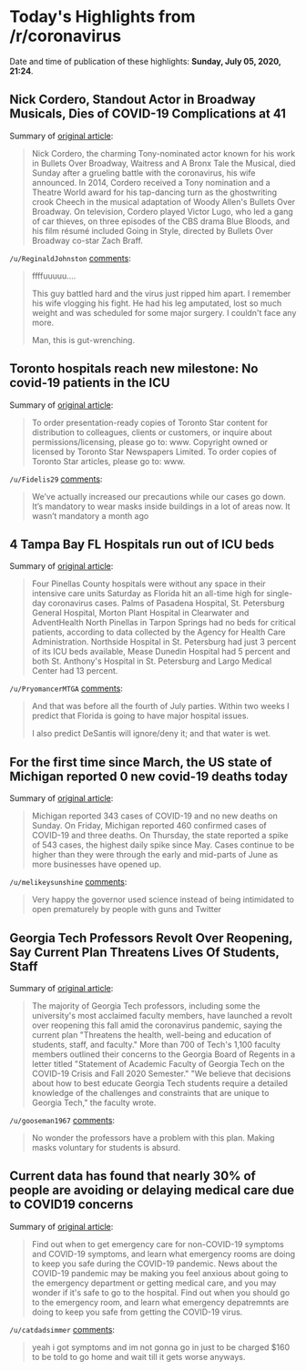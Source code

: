 # Today's Highlights from /r/coronavirus

Date and time of publication of these highlights: **Sunday, July 05, 2020, 21:24**.

## Nick Cordero, Standout Actor in Broadway Musicals, Dies of COVID-19 Complications at 41

Summary of [original article](https://www.hollywoodreporter.com/news/nick-cordero-dead-bullets-broadway-waitress-actor-was-41-1301841):

> Nick Cordero, the charming Tony-nominated actor known for his work in Bullets Over Broadway, Waitress and A Bronx Tale the Musical, died Sunday after a grueling battle with the coronavirus, his wife announced. In 2014, Cordero received a Tony nomination and a Theatre World award for his tap-dancing turn as the ghostwriting crook Cheech in the musical adaptation of Woody Allen's Bullets Over Broadway. On television, Cordero played Victor Lugo, who led a gang of car thieves, on three episodes of the CBS drama Blue Bloods, and his film résumé included Going in Style, directed by Bullets Over Broadway co-star Zach Braff.

`/u/ReginaldJohnston` [comments](https://www.reddit.com/r/Coronavirus/comments/hly79y/nick_cordero_standout_actor_in_broadway_musicals/):

> ffffuuuuu....
> 
> This guy battled hard and the virus just ripped him apart. I remember his wife vlogging his fight. He had his leg amputated, lost so much weight and was scheduled for some major surgery. I couldn't face any more.
> 
> Man, this is gut-wrenching.

## Toronto hospitals reach new milestone: No covid-19 patients in the ICU

Summary of [original article](https://www.thestar.com/news/gta/2020/07/04/toronto-hospitals-reach-new-milestone-no-covid-19-patients-in-the-icu.html):

> To order presentation-ready copies of Toronto Star content for distribution to colleagues, clients or customers, or inquire about permissions/licensing, please go to: www. Copyright owned or licensed by Toronto Star Newspapers Limited. To order copies of Toronto Star articles, please go to: www.

`/u/Fidelis29` [comments](https://www.reddit.com/r/Coronavirus/comments/hlr2qp/toronto_hospitals_reach_new_milestone_no_covid19/):

> We’ve actually increased our precautions while our cases go down. It’s mandatory to wear masks inside buildings in a lot of areas now. It wasn’t mandatory a month ago

## 4 Tampa Bay FL Hospitals run out of ICU beds

Summary of [original article](https://www.tampabay.com/news/health/2020/07/04/four-pinellas-hospitals-completely-out-of-icu-beds/?utm_medium=push&utm_source=pushly&utm_campaign=8848):

> Four Pinellas County hospitals were without any space in their intensive care units Saturday as Florida hit an all-time high for single-day coronavirus cases. Palms of Pasadena Hospital, St. Petersburg General Hospital, Morton Plant Hospital in Clearwater and AdventHealth North Pinellas in Tarpon Springs had no beds for critical patients, according to data collected by the Agency for Health Care Administration. Northside Hospital in St. Petersburg had just 3 percent of its ICU beds available, Mease Dunedin Hospital had 5 percent and both St. Anthony's Hospital in St. Petersburg and Largo Medical Center had 13 percent.

`/u/PryomancerMTGA` [comments](https://www.reddit.com/r/Coronavirus/comments/hln17z/4_tampa_bay_fl_hospitals_run_out_of_icu_beds/):

> And that was before all the fourth of July parties. Within two weeks I predict that Florida is going to have major hospital issues.
> 
> I also predict DeSantis will ignore/deny it; and that water is wet.

## For the first time since March, the US state of Michigan reported 0 new covid-19 deaths today

Summary of [original article](https://www.wxyz.com/news/coronavirus/michigan-reports-343-additional-cases-of-covid-19-no-new-deaths):

> Michigan reported 343 cases of COVID-19 and no new deaths on Sunday. On Friday, Michigan reported 460 confirmed cases of COVID-19 and three deaths. On Thursday, the state reported a spike of 543 cases, the highest daily spike since May. Cases continue to be higher than they were through the early and mid-parts of June as more businesses have opened up.

`/u/melikeysunshine` [comments](https://www.reddit.com/r/Coronavirus/comments/hlt900/for_the_first_time_since_march_the_us_state_of/):

> Very happy the governor used science instead of being intimidated to open prematurely by people with guns and Twitter

## Georgia Tech Professors Revolt Over Reopening, Say Current Plan Threatens Lives Of Students, Staff

Summary of [original article](https://www.gpbnews.org/post/georgia-tech-professors-revolt-over-reopening-say-current-plan-threatens-lives-students-staff):

> The majority of Georgia Tech professors, including some the university's most acclaimed faculty members, have launched a revolt over reopening this fall amid the coronavirus pandemic, saying the current plan "Threatens the health, well-being and education of students, staff, and faculty." More than 700 of Tech's 1,100 faculty members outlined their concerns to the Georgia Board of Regents in a letter titled "Statement of Academic Faculty of Georgia Tech on the COVID-19 Crisis and Fall 2020 Semester." "We believe that decisions about how to best educate Georgia Tech students require a detailed knowledge of the challenges and constraints that are unique to Georgia Tech," the faculty wrote.

`/u/gooseman1967` [comments](https://www.reddit.com/r/Coronavirus/comments/hln6tq/georgia_tech_professors_revolt_over_reopening_say/):

> No wonder the professors have a problem with this plan. Making masks voluntary for students is absurd.

## Current data has found that nearly 30% of people are avoiding or delaying medical care due to COVID19 concerns

Summary of [original article](https://newsnetwork.mayoclinic.org/discussion/getting-safe-emergency-care-during-the-covid-19-pandemic/):

> Find out when to get emergency care for non-COVID-19 symptoms and COVID-19 symptoms, and learn what emergency rooms are doing to keep you safe during the COVID-19 pandemic. News about the COVID-19 pandemic may be making you feel anxious about going to the emergency department or getting medical care, and you may wonder if it's safe to go to the hospital. Find out when you should go to the emergency room, and learn what emergency depatremnts are doing to keep you safe from getting the COVID-19 virus.

`/u/catdadsimmer` [comments](https://www.reddit.com/r/Coronavirus/comments/hltyhx/current_data_has_found_that_nearly_30_of_people/):

> yeah i got symptoms and im not gonna go in just to be charged $160 to be told to go home and wait till it gets worse anyways.

